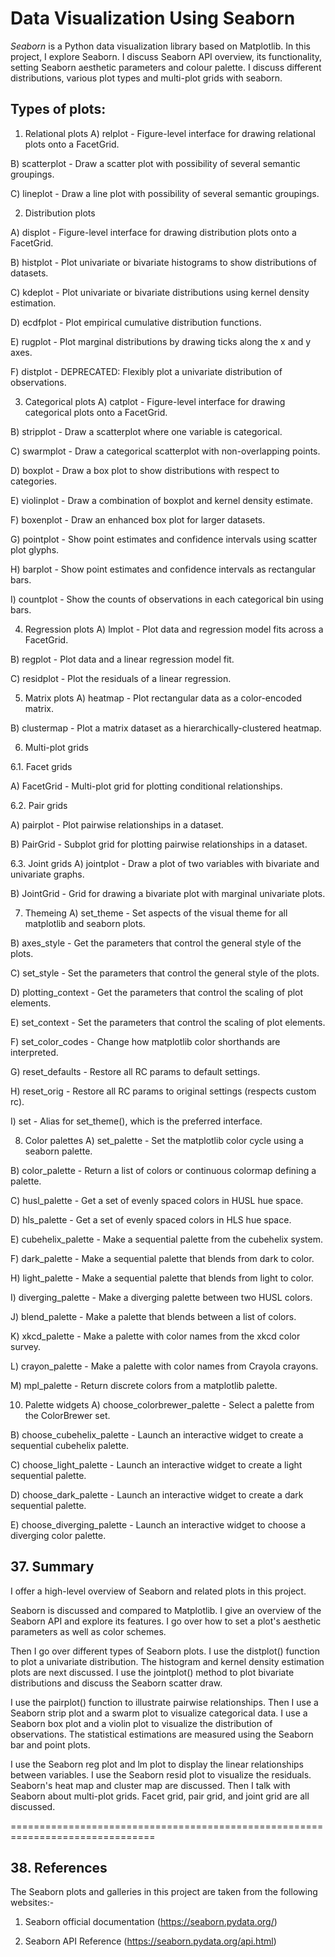 # Data Visualization Using Seaborn

*Seaborn* is a Python data visualization library based on Matplotlib. In this project, I explore Seaborn. I discuss Seaborn API overview, its functionality, setting Seaborn aesthetic parameters and colour palette. I discuss different distributions, various plot types and multi-plot grids with seaborn.  

## Types of plots:

1. Relational plots
A) relplot - Figure-level interface for drawing relational plots onto a FacetGrid.

B) scatterplot - Draw a scatter plot with possibility of several semantic groupings.

C) lineplot - Draw a line plot with possibility of several semantic groupings.

2. Distribution plots

A) displot - Figure-level interface for drawing distribution plots onto a FacetGrid.

B) histplot - Plot univariate or bivariate histograms to show distributions of datasets.

C) kdeplot - Plot univariate or bivariate distributions using kernel density estimation.

D) ecdfplot - Plot empirical cumulative distribution functions.

E) rugplot - Plot marginal distributions by drawing ticks along the x and y axes.

F) distplot - DEPRECATED: Flexibly plot a univariate distribution of observations.

3. Categorical plots
A) catplot - Figure-level interface for drawing categorical plots onto a FacetGrid.

B) stripplot - Draw a scatterplot where one variable is categorical.

C) swarmplot - Draw a categorical scatterplot with non-overlapping points.

D) boxplot - Draw a box plot to show distributions with respect to categories.

E) violinplot - Draw a combination of boxplot and kernel density estimate.

F) boxenplot - Draw an enhanced box plot for larger datasets.

G) pointplot - Show point estimates and confidence intervals using scatter plot glyphs.

H) barplot - Show point estimates and confidence intervals as rectangular bars.

I) countplot - Show the counts of observations in each categorical bin using bars.

4. Regression plots
A) lmplot - Plot data and regression model fits across a FacetGrid.

B) regplot - Plot data and a linear regression model fit.

C) residplot - Plot the residuals of a linear regression.

5. Matrix plots
A) heatmap - Plot rectangular data as a color-encoded matrix.

B) clustermap - Plot a matrix dataset as a hierarchically-clustered heatmap.

6. Multi-plot grids

6.1. Facet grids

A) FacetGrid - Multi-plot grid for plotting conditional relationships.

6.2. Pair grids

A) pairplot - Plot pairwise relationships in a dataset.

B) PairGrid - Subplot grid for plotting pairwise relationships in a dataset.

6.3. Joint grids
A) jointplot - Draw a plot of two variables with bivariate and univariate graphs.

B) JointGrid - Grid for drawing a bivariate plot with marginal univariate plots.

7. Themeing
A) set_theme - Set aspects of the visual theme for all matplotlib and seaborn plots.

B) axes_style - Get the parameters that control the general style of the plots.

C) set_style - Set the parameters that control the general style of the plots.

D) plotting_context - Get the parameters that control the scaling of plot elements.

E) set_context - Set the parameters that control the scaling of plot elements.

F) set_color_codes - Change how matplotlib color shorthands are interpreted.

G) reset_defaults - Restore all RC params to default settings.

H) reset_orig - Restore all RC params to original settings (respects custom rc).

I) set - Alias for set_theme(), which is the preferred interface.

8. Color palettes
A) set_palette - Set the matplotlib color cycle using a seaborn palette.

B) color_palette - Return a list of colors or continuous colormap defining a palette.

C) husl_palette - Get a set of evenly spaced colors in HUSL hue space.

D) hls_palette - Get a set of evenly spaced colors in HLS hue space.

E) cubehelix_palette - Make a sequential palette from the cubehelix system.

F) dark_palette - Make a sequential palette that blends from dark to color.

H) light_palette - Make a sequential palette that blends from light to color.

I) diverging_palette - Make a diverging palette between two HUSL colors.

J) blend_palette - Make a palette that blends between a list of colors.

K) xkcd_palette - Make a palette with color names from the xkcd color survey.

L) crayon_palette - Make a palette with color names from Crayola crayons.

M) mpl_palette - Return discrete colors from a matplotlib palette.

10. Palette widgets
A) choose_colorbrewer_palette - Select a palette from the ColorBrewer set.

B) choose_cubehelix_palette - Launch an interactive widget to create a sequential cubehelix palette.

C) choose_light_palette - Launch an interactive widget to create a light sequential palette.

D) choose_dark_palette - Launch an interactive widget to create a dark sequential palette.

E) choose_diverging_palette - Launch an interactive widget to choose a diverging color palette.


## 37. Summary

I offer a high-level overview of Seaborn and related plots in this project.

Seaborn is discussed and compared to Matplotlib. I give an overview of the Seaborn API and explore its features. I go over how to set a plot's aesthetic parameters as well as color schemes.

Then I go over different types of Seaborn plots. I use the distplot() function to plot a univariate distribution. The histogram and kernel density estimation plots are next discussed. I use the jointplot() method to plot bivariate distributions and discuss the Seaborn scatter draw.

I use the pairplot() function to illustrate pairwise relationships. Then I use a Seaborn strip plot and a swarm plot to visualize categorical data. I use a Seaborn box plot and a violin plot to visualize the distribution of observations. The statistical estimations are measured using the Seaborn bar and point plots.

I use the Seaborn reg plot and lm plot to display the linear relationships between variables. I use the Seaborn resid plot to visualize the residuals. Seaborn's heat map and cluster map are discussed. Then I talk with Seaborn about multi-plot grids. Facet grid, pair grid, and joint grid are all discussed.

===============================================================================

## 38. References

The Seaborn plots and galleries in this project are taken from the following websites:-

1.	Seaborn official documentation (https://seaborn.pydata.org/)

2.  Seaborn API Reference (https://seaborn.pydata.org/api.html)








